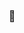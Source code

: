 <h3 align="center"> 
  👋
</h3>
<!-- <h4 align="center">
  <a href="https://www.notion.so/962713a82bf341f3a98fcab9fea73b04">💡 Project Log</a><br/><br/>
  <a href="https://bit.ly/sunysty_devlog">📚 Study Log</a><br/><br/>
  📮 seokjiseon@gmail.com
</h4>
 -->
<h3 align="center">
<!-- 
<img src="https://img.shields.io/badge/HTML5-E34F26?style=for-the-badge&logo=HTML5&logoColor=fff"/>
<img src="https://img.shields.io/badge/javascript-F7DF1E?style=for-the-badge&logo=javascript&logoColor=000"/>
<img src="https://img.shields.io/badge/typescript-blue?style=for-the-badge&logo=typescript&logoColor=fff"/>
<img src="https://img.shields.io/badge/React-61DAFB?style=for-the-badge&logo=React&logoColor=000"/>
<br/>
<img src="https://img.shields.io/badge/Redux-764ABC?style=for-the-badge&logo=Redux&logoColor=fff"/>
<img src="https://img.shields.io/badge/recoil-000?style=for-the-badge&logo=Recoil&logoColor=fff"/>
<br/>
<img src="https://img.shields.io/badge/Sass-CC6699?style=for-the-badge&logo=Sass&logoColor=fff"/>
<img src="https://img.shields.io/badge/CSS3-1572B6?style=for-the-badge&logo=CSS3&logoColor=fff"/>
<img src="https://img.shields.io/badge/styledcomponents-hotpink?style=for-the-badge&logo=styledcomponents&logoColor=fff"/>
<br/>
</h3>


<h3 align="center">
<img src="https://hits.seeyoufarm.com/api/count/incr/badge.svg?url=https%3A%2F%2Fgithub.com%2Fsunysty&count_bg=%2379C83D&title_bg=%23555555&icon=&icon_color=%23E7E7E7&title=hits&edge_flat=false"/>
</h3>

<br/><br/>
<h3 align="center">
<img src="https://github-readme-stats.vercel.app/api?username=sunysty&show_icons=true&theme=radical"/>
</h3>
<br/>


 


<!--
**sunysty/sunysty** is a ✨ _special_ ✨ repository because its `README.md` (this file) appears on your GitHub profile.

Here are some ideas to get you started:

- 🔭 I’m currently working on ...
- 🌱 I’m currently learning ...
- 👯 I’m looking to collaborate on ...
- 🤔 I’m looking for help with ...
- 💬 Ask me about ...
- 📫 How to reach me: ...
- 😄 Pronouns: ...
- ⚡ Fun fact: ...
-->
